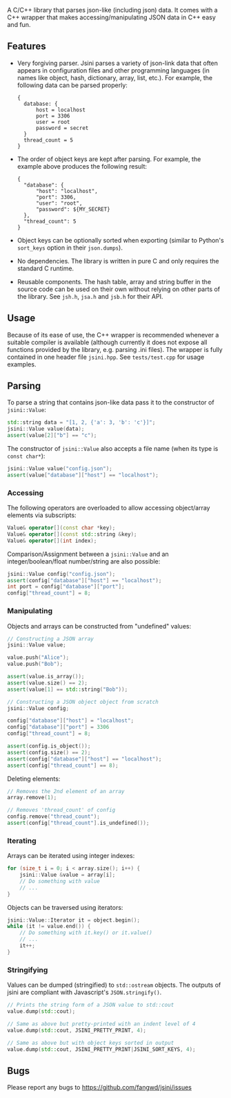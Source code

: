 A C/C++ library that parses json-like (including json) data. It comes with a C++ wrapper that makes accessing/manipulating JSON data in C++ easy and fun.

## Features
- Very forgiving parser. Jsini parses a variety of json-link data that often appears in configuration files and other programming languages (in names like object, hash, dictionary, array, list, etc.). For example, the following data can be parsed properly:
  ```
  {
    database: {
        host = localhost
        port = 3306
        user = root
        password = secret
    }
    thread_count = 5
  }
  ```

- The order of object keys are kept after parsing. For example, the example above produces the following result:
  ```
  {
    "database": {
        "host": "localhost",
        "port": 3306,
        "user": "root",
        "password": ${MY_SECRET}
    },
    "thread_count": 5
  }
  ```
- Object keys can be optionally sorted when exporting (similar to Python's `sort_keys` option in their `json.dumps`).
- No dependencies. The library is written in pure C and only requires the standard C runtime.
- Reusable components. The hash table, array and string buffer in the source code can be used on their own without relying on other parts of the library. See `jsh.h`, `jsa.h` and `jsb.h` for their API.

## Usage
Because of its ease of use, the C++ wrapper is recommended whenever a suitable compiler is available (although currently it does not expose all functions provided by the library, e.g. parsing .ini files). The wrapper is fully contained in one header file `jsini.hpp`. See `tests/test.cpp` for usage examples.

## Parsing
To parse a string that contains json-like data pass it to the constructor of `jsini::Value`:
```cpp
std::string data = "[1, 2, {'a': 3, 'b': 'c'}]";
jsini::Value value(data);
assert(value[2]["b"] == "c");
```
The constructor of `jsini::Value` also accepts a file name (when its type is `const char*`):
```cpp
jsini::Value value("config.json");
assert(value["database"]["host"] == "localhost");
```

### Accessing
The following operators are overloaded to allow accessing object/array elements via subscripts:
```cpp
Value& operator[](const char *key);
Value& operator[](const std::string &key);
Value& operator[](int index);
```
Comparison/Assignment between a `jsini::Value` and an integer/boolean/float number/string are also possible:
```cpp
jsini::Value config("config.json");
assert(config["database"]["host"] == "localhost");
int port = config["database"]["port"];
config["thread_count"] = 8;
```

### Manipulating
Objects and arrays can be constructed from "undefined" values:
```cpp
// Constructing a JSON array
jsini::Value value;

value.push("Alice");
value.push("Bob");

assert(value.is_array());
assert(value.size() == 2);
assert(value[1] == std::string("Bob"));

// Constructing a JSON object object from scratch
jsini::Value config;

config["database"]["host"] = "localhost";
config["database"]["port"] = 3306
config["thread_count"] = 8;

assert(config.is_object());
assert(config.size() == 2);
assert(config["database"]["host"] == "localhost");
assert(config["thread_count"] == 8);
```
Deleting elements:

 ```cpp
// Removes the 2nd element of an array
array.remove(1);

// Removes 'thread_count' of config
config.remove("thread_count");
assert(config["thread_count"].is_undefined());
```

### Iterating
Arrays can be iterated using integer indexes:
```cpp
for (size_t i = 0; i < array.size(); i++) {
    jsini::Value &value = array[i];
    // Do something with value
    // ...
}
```

Objects can be traversed using iterators:

```cpp
jsini::Value::Iterator it = object.begin();
while (it != value.end()) {
    // Do something with it.key() or it.value()
    // ...
    it++;
}
```

### Stringifying
Values can be dumped (stringified) to `std::ostream` objects. The outputs of jsini are compliant with Javascript's `JSON.stringify()`.
```cpp
// Prints the string form of a JSON value to std::cout
value.dump(std::cout);

// Same as above but pretty-printed with an indent level of 4
value.dump(std::cout, JSINI_PRETTY_PRINT, 4);

// Same as above but with object keys sorted in output
value.dump(std::cout, JSINI_PRETTY_PRINT|JSINI_SORT_KEYS, 4);
```

## Bugs
Please report any bugs to https://github.com/fangwd/jsini/issues

